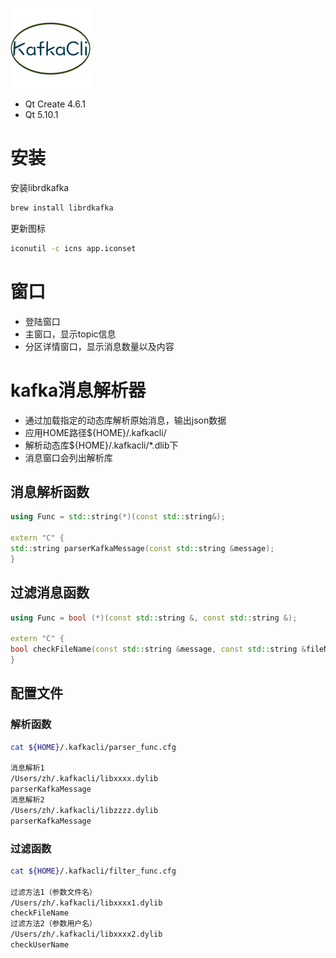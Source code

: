![](https://raw.githubusercontent.com/zh5e/kafkacli/master/app.iconset/icon_128x128.png)

- Qt Create 4.6.1
- Qt 5.10.1

# 安装

安装librdkafka

```sh
brew install librdkafka
```

更新图标

```sh
iconutil -c icns app.iconset
```

# 窗口

- 登陆窗口
- 主窗口，显示topic信息
- 分区详情窗口，显示消息数量以及内容

# kafka消息解析器

- 通过加载指定的动态库解析原始消息，输出json数据
- 应用HOME路径${HOME}/.kafkacli/
- 解析动态库${HOME}/.kafkacli/*.dlib下
- 消息窗口会列出解析库

## 消息解析函数

```c++
using Func = std::string(*)(const std::string&);

extern "C" {
std::string parserKafkaMessage(const std::string &message);
}
```

## 过滤消息函数

```c++
using Func = bool (*)(const std::string &, const std::string &);

extern "C" {
bool checkFileName(const std::string &message, const std::string &fileName);
}
```

## 配置文件


### 解析函数

```sh
cat ${HOME}/.kafkacli/parser_func.cfg

消息解析1
/Users/zh/.kafkacli/libxxxx.dylib
parserKafkaMessage
消息解析2
/Users/zh/.kafkacli/libzzzz.dylib
parserKafkaMessage
```

### 过滤函数

```sh
cat ${HOME}/.kafkacli/filter_func.cfg

过滤方法1（参数文件名）
/Users/zh/.kafkacli/libxxxx1.dylib
checkFileName
过滤方法2（参数用户名）
/Users/zh/.kafkacli/libxxxx2.dylib
checkUserName
```
